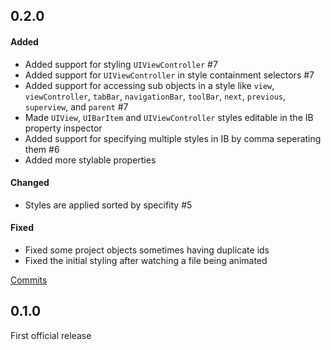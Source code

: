 
## 0.2.0

#### Added
- Added support for styling `UIViewController` #7
- Added support for `UIViewController` in style containment selectors #7
- Added support for accessing sub objects in a style like `view`, `viewController`, `tabBar`, `navigationBar`, `toolBar`, `next`, `previous`, `superview`, and `parent` #7
- Made `UIView`, `UIBarItem` and `UIViewController` styles editable in the IB property inspector
- Added support for specifying multiple styles in IB by comma seperating them #6
- Added more stylable properties

#### Changed
- Styles are applied sorted by specifity #5

#### Fixed
- Fixed some project objects sometimes having duplicate ids
- Fixed the initial styling after watching a file being animated

[Commits](https://github.com/yonaskolb/XcodeGen/compare/0.1...0.2)

## 0.1.0
First official release